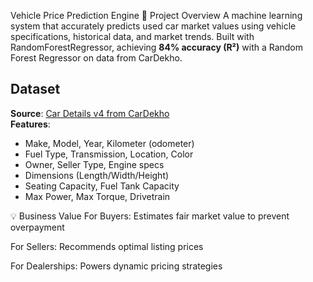 Vehicle Price Prediction Engine
🚗 Project Overview
A machine learning system that accurately predicts used car market values using vehicle specifications, historical data, and market trends. Built with RandomForestRegressor, achieving **84% accuracy (R²)** with a Random Forest Regressor on data from CarDekho.
## Dataset
**Source**: [Car Details v4 from CarDekho](https://www.kaggle.com/datasets/nehalbirla/vehicle-dataset-from-cardekho)  
**Features**:
- Make, Model, Year, Kilometer (odometer)
- Fuel Type, Transmission, Location, Color
- Owner, Seller Type, Engine specs
- Dimensions (Length/Width/Height)
- Seating Capacity, Fuel Tank Capacity
- Max Power, Max Torque, Drivetrain

💡 Business Value
For Buyers: Estimates fair market value to prevent overpayment

For Sellers: Recommends optimal listing prices

For Dealerships: Powers dynamic pricing strategies
